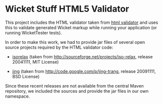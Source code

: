 Wicket Stuff HTML5 Validator
============================

This project includes the HTML validator taken from [html
validator](http://validator.nu) and uses this to validate generated Wicket
markup while running your application (or running WicketTester tests).

In order to make this work, we had to provide jar files of several open source
projects required by the HTML validator code:

* [isorelax](http://sourceforge.net/projects/iso-relax) (taken from
  http://sourceforge.net/projects/iso-relax, release 20041111, MIT License)

* [jing](http://code.google.com/p/jing-trang) (taken from
  http://code.google.com/p/jing-trang, release 20091111, BSD License)

Since these recent releases are not available from the central Maven
repository, we included the sources and provide the jar files in our own
namespace.
